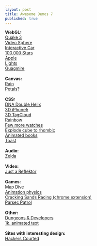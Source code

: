 ```yaml
---
layout: post
title: Awesome Demos 7
published: true
---
```


<div>
  <strong>
    WebGL:
  </strong>
</div>
<div>
  <a href="http://media.tojicode.com/q3bsp/" target="_blank">
    Quake 3
  </a>
</div>
<div>
  <a href="http://labs.gooengine.com/videosphere/" target="_blank">
    Video Sphere
  </a>
</div>
<div>
  <a href="http://3d.cl3ver.com/demos/interactive-car/" target="_blank">
    Interactive Car
  </a>
</div>
<div>
  <a href="http://workshop.chromeexperiments.com/stars/" target="_blank">
    100.000 Stars
  </a>
</div>
<div>
  <a href="http://glsl.heroku.com/e#413.0" target="_blank">
    Apple
  </a>
</div>
<div>
  <a href="http://glsl.heroku.com/e#435.0" target="_blank">
    Lights
  </a>
</div>
<div>
  <a href="http://glsl.heroku.com/e#347.0" target="_blank">
    Guagmire
  </a>
</div>
<div>
  &nbsp;
</div>
<div>
  <strong>
    Canvas:
  </strong>
</div>
<div>
  <a href="http://codepen.io/Sheepeuh/pen/cFazd" target="_blank">
    Rain
  </a>
</div>
<div>
  <a href="http://codepen.io/rlemon/pen/gkwzF" target="_blank">
    Petals?
  </a>
</div>
<div>
  &nbsp;
</div>
<div>
  <strong>
    CSS:
  </strong>
</div>
<div>
  <a href="http://codepen.io/hugo/pen/AjJFL" target="_blank">
    DNA Double Helix
  </a>
</div>
<div>
  <a href="http://codepen.io/jordanoaragao/pen/hyFzg" target="_blank">
    3D iPhone5
  </a>
</div>
<div>
  <a href="http://codepen.io/maggiben/pen/zhloq" target="_blank">
    3D TagCloud
  </a>
</div>
<div>
  <a href="http://codepen.io/hugo/pen/IfDhj" target="_blank">
    Rainbow
  </a>
</div>
<div>
  <a href="http://codepen.io/hugo/pen/xIbnz" target="_blank">
    Few more watches
  </a>
</div>
<div>
  <a href="http://codepen.io/thebabydino/pen/yehGi" target="_blank">
    Explode cube to rhombic
  </a>
</div>
<div>
  <a href="http://codepen.io/siiron/pen/bufei" target="_blank">
    Animated books
  </a>
</div>
<div>
  <a href="http://cssdeck.com/labs/xyzzdgdg" target="_blank">
    Toast
  </a>
</div>
<div>
  &nbsp;
</div>
<div>
  <strong>
    Audio:
  </strong>
</div>
<div>
  <a href="http://jsfiddle.net/remotesynth/cSGwx/light/" target="_blank">
    Zelda
  </a>
</div>
<div>
  &nbsp;
</div>
<div>
  <strong>
    Video:
  </strong>
</div>
<div>
  <a href="https://www.justareflektor.com/" target="_blank">
    Just a Reflektor
  </a>
</div>
<div>
  &nbsp;
</div>
<div>
  <strong>
    Games:
  </strong>
</div>
<div>
  <a href="http://mapdive.weareinstrument.com/" target="_blank">
    Map Dive
  </a>
</div>
<div>
  <a href="http://alteredqualia.com/xg/examples/animation_physics_level.html" target="_blank">
    Animation physics
  </a>
</div>
<div>
  <a href="https://chrome.google.com/webstore/detail/cracking-sands-racing/pnafpgbiiobelphegdbieldnmojicndb/" target="_blank">
    Cracking Sands Racing (chrome extension)
  </a>
</div>
<div>
  <a href="http://lmorchard.github.io/parsec-patrol/" target="_blank">
    Parsec Patrol
  </a>
</div>
<div>
  &nbsp;
</div>
<div>
  <strong>
    Other:
  </strong>
</div>
<div>
  <a href="http://www.dungeonsanddevelopers.com/" target="_blank">
    Dungeons &amp; Developers
  </a>
</div>
<div>
  <a href="http://aem1k.com/world/" target="_blank">
    1k. animated text
  </a>
</div>
<div>
  &nbsp;
</div>
<div>
  <strong>
    Sites with interesting design:
  </strong>
</div>
<div>
  <a href="http://www.rollingstone.com/feature/the-geeks-on-the-frontlines#i.adiw3muwzejp10" target="_blank">
    Hackers Courted
  </a>
</div>